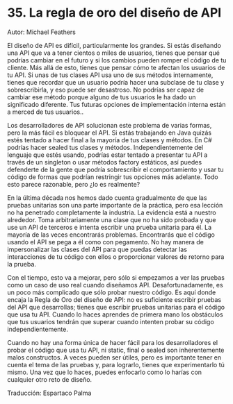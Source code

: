 # 35. La regla de oro del diseño de API

Autor: Michael Feathers

El diseño de API es difícil, particularmente los grandes. Si estás diseñando una API que va a tener cientos o miles de usuarios, tienes que pensar qué podrías cambiar en el futuro y si los cambios pueden romper el código de tu cliente. Más allá de esto, tienes que pensar cómo te afectan los usuarios de tu API. Si unas de tus clases API usa uno de sus métodos internamente, tienes que recordar que un usuario podría hacer una subclase de tu clase y sobrescribirla, y eso puede ser desastroso. No podrías ser capaz de cambiar ese método porque alguno de tus usuarios le ha dado un significado diferente. Tus futuras opciones de implementación interna están a merced de tus usuarios..

Los desarrolladores de API solucionan este problema de varias formas, pero la más fácil es bloquear el API. Si estás trabajando en Java quizás estés tentado a hacer final a la mayoría de tus clases y métodos. En C# podrías hacer sealed tus clases y métodos. Independientemente del lenguaje que estés usando, podrías estar tentado a presentar tu API a través de un singleton o usar métodos factory estáticos, así puedes defenderte de la gente que podría sobrescribir el comportamiento y usar tu código de formas que podrían restringir tus opciones más adelante. Todo esto parece razonable, pero ¿lo es realmente?

En la última década nos hemos dado cuenta gradualmente de que las pruebas unitarias son una parte importante de la práctica, pero esa lección no ha penetrado completamente la industria. La evidencia está a nuestro alrededor. Toma arbitrariamente una clase que no ha sido probada y que use un API de terceros e intenta escribir una prueba unitaria para él. La mayoría de las veces encontrarás problemas. Encontrarás que el código usando el API se pega a él como con pegamento. No hay manera de impersonalizar las clases del API para que puedas detectar las interacciones de tu código con ellos o proporcionar valores de retorno para la prueba.

Con el tiempo, esto va a mejorar, pero sólo si empezamos a ver las pruebas como un caso de uso real cuando diseñamos API. Desafortunadamente, es un poco más complicado que sólo probar nuestro código. Es aquí donde encaja la Regla de Oro del diseño de API: no es suficiente escribir pruebas del API que desarrollas; tienes que escribir pruebas unitarias para el código que usa tu API. Cuando lo haces aprendes de primera mano los obstáculos que tus usuarios tendrán que superar cuando intenten probar su código independientemente.

Cuando no hay una forma única de hacer fácil para los desarrolladores el probar el código que usa tu API, ni static, final o sealed son inherentemente malos constructos. A veces pueden ser útiles, pero es importante tener en cuenta el tema de las pruebas y, para lograrlo, tienes que experimentarlo tú mismo. Una vez que lo haces, puedes enfocarlo como lo harías con cualquier otro reto de diseño.

Traducción: Espartaco Palma
